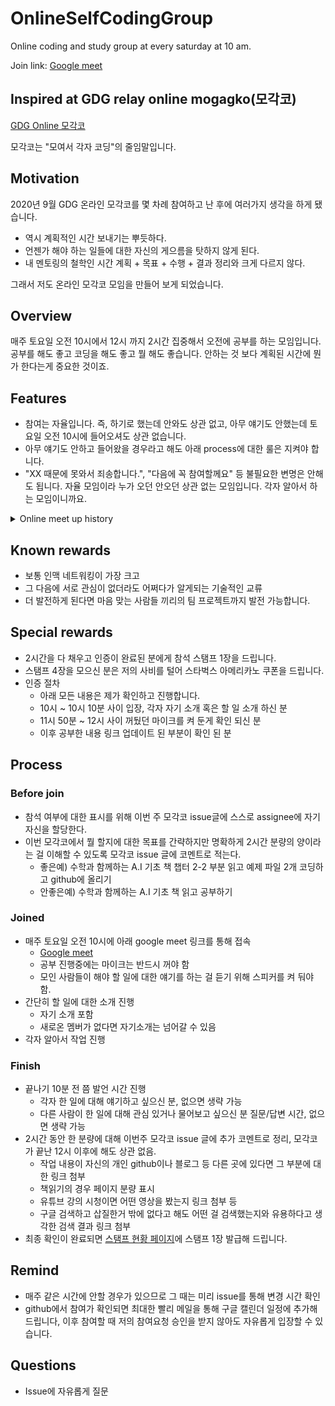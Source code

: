 # OnlineSelfCodingGroup

Online coding and study group at every saturday at 10 am.

Join link: [Google meet](https://meet.google.com/jyx-mxnq-kpk)

## Inspired at GDG relay online mogagko(모각코)

[GDG Online 모각코](https://sites.google.com/view/code-with-gdgkr/home)

모각코는 "모여서 각자 코딩"의 줄임말입니다.

## Motivation

2020년 9월 GDG 온라인 모각코를 몇 차례 참여하고 난 후에 여러가지 생각을 하게 됐습니다.

- 역시 계획적인 시간 보내기는 뿌듯하다.
- 언젠가 해야 하는 일들에 대한 자신의 게으름을 탓하지 않게 된다.
- 내 멘토링의 철학인 시간 계획 + 목표 + 수행 + 결과 정리와 크게 다르지 않다.

그래서 저도 온라인 모각코 모임을 만들어 보게 되었습니다.

## Overview

매주 토요일 오전 10시에서 12시 까지 2시간 집중해서 오전에 공부를 하는 모임입니다.
공부를 해도 좋고 코딩을 해도 좋고 뭘 해도 좋습니다.
안하는 것 보다 계획된 시간에 뭔가 한다는게 중요한 것이죠.

## Features

- 참여는 자율입니다. 즉, 하기로 했는데 안와도 상관 없고, 아무 얘기도 안했는데 토요일 오전 10시에 들어오셔도 상관 없습니다.
- 아무 얘기도 안하고 들어왔을 경우라고 해도 아래 process에 대한 룰은 지켜야 합니다.
- "XX 때문에 못와서 죄송합니다.", "다음에 꼭 참여할께요" 등 불필요한 변명은 안해도 됩니다. 자율 모임이라 누가 오던 안오던 상관 없는 모임입니다. 각자 알아서 하는 모임이니까요.

<details>
<summary>Online meet up history</summary>
<p>

- [2021-01-02](https://github.com/ThinkAboutSoftware/OnlineSelfCodingGroup/issues/15), 개최 예정
- [2020-12-26](https://github.com/ThinkAboutSoftware/OnlineSelfCodingGroup/issues/12), 4명 참가
- [2020-12-19](https://github.com/ThinkAboutSoftware/OnlineSelfCodingGroup/issues/11), 5명 참가
- [2020-12-12](https://github.com/ThinkAboutSoftware/OnlineSelfCodingGroup/issues/8), 3명 참가
- [2020-12-05](https://github.com/ThinkAboutSoftware/OnlineSelfCodingGroup/issues/7), 6명 참가
- [2020-11-28](https://github.com/ThinkAboutSoftware/OnlineSelfCodingGroup/issues/5), 7명 참가
- [2020-11-21](https://github.com/ThinkAboutSoftware/OnlineSelfCodingGroup/issues/3), 4명 참가
- [2020-11-14](https://github.com/ThinkAboutSoftware/OnlineSelfCodingGroup/issues/1), 5명 참가

</p>
</details>

## Known rewards

- 보통 인맥 네트워킹이 가장 크고
- 그 다음에 서로 관심이 없더라도 어쩌다가 알게되는 기술적인 교류
- 더 발전하게 된다면 마음 맞는 사람들 끼리의 팀 프로젝트까지 발전 가능합니다.

## Special rewards

- 2시간을 다 채우고 인증이 완료된 분에게 참석 스탬프 1장을 드립니다.
- 스탬프 4장을 모으신 분은 저의 사비를 털어 스타벅스 아메리카노 쿠폰을 드립니다.
- 인증 절차
  - 아래 모든 내용은 제가 확인하고 진행합니다.
  - 10시 ~ 10시 10분 사이 입장, 각자 자기 소개 혹은 할 일 소개 하신 분
  - 11시 50분 ~ 12시 사이 꺼뒀던 마이크를 켜 둔게 확인 되신 분
  - 이후 공부한 내용 링크 업데이트 된 부분이 확인 된 분

## Process

### Before join

- 참석 여부에 대한 표시를 위해 이번 주 모각코 issue글에 스스로 assignee에 자기 자신을 할당한다.
- 이번 모각코에서 뭘 할지에 대한 목표를 간략하지만 명확하게 2시간 분량의 양이라는 걸 이해할 수 있도록 모각코 issue 글에 코멘트로 적는다.
  - 좋은예) 수학과 함께하는 A.I 기초 책 챕터 2-2 부분 읽고 예제 파일 2개 코딩하고 github에 올리기
  - 안좋은예) 수학과 함께하는 A.I 기초 책 읽고 공부하기

### Joined

- 매주 토요일 오전 10시에 아래 google meet 링크를 통해 접속
  - [Google meet](https://meet.google.com/jyx-mxnq-kpk)
  - 공부 진행중에는 마이크는 반드시 꺼야 함
  - 모인 사람들이 해야 할 일에 대한 얘기를 하는 걸 듣기 위해 스피커를 켜 둬야 함.
- 간단히 할 일에 대한 소개 진행
  - 자기 소개 포함
  - 새로온 멤버가 없다면 자기소개는 넘어갈 수 있음
- 각자 알아서 작업 진행

### Finish

- 끝나기 10분 전 쯤 발언 시간 진행
  - 각자 한 일에 대해 얘기하고 싶으신 분, 없으면 생략 가능
  - 다른 사람이 한 일에 대해 관심 있거나 물어보고 싶으신 분 질문/답변 시간, 없으면 생략 가능
- 2시간 동안 한 분량에 대해 이번주 모각코 issue 글에 추가 코멘트로 정리, 모각코가 끝난 12시 이후에 해도 상관 없음.
  - 작업 내용이 자신의 개인 github이나 블로그 등 다른 곳에 있다면 그 부분에 대한 링크 첨부
  - 책읽기의 경우 페이지 분량 표시
  - 유튜브 강의 시청이면 어떤 영상을 봤는지 링크 첨부 등
  - 구글 검색하고 삽질한거 밖에 없다고 해도 어떤 걸 검색했는지와 유용하다고 생각한 검색 결과 링크 첨부
- 최종 확인이 완료되면 [스탬프 현황 페이지](/Stamp/)에 스탬프 1장 발급해 드립니다.

## Remind

- 매주 같은 시간에 안할 경우가 있으므로 그 때는 미리 issue를 통해 변경 시간 확인
- github에서 참여가 확인되면 최대한 빨리 메일을 통해 구글 캘린더 일정에 추가해 드립니다, 이후 참여할 때 저의 참여요청 승인을 받지 않아도 자유롭게 입장할 수 있습니다.

## Questions

- Issue에 자유롭게 질문

